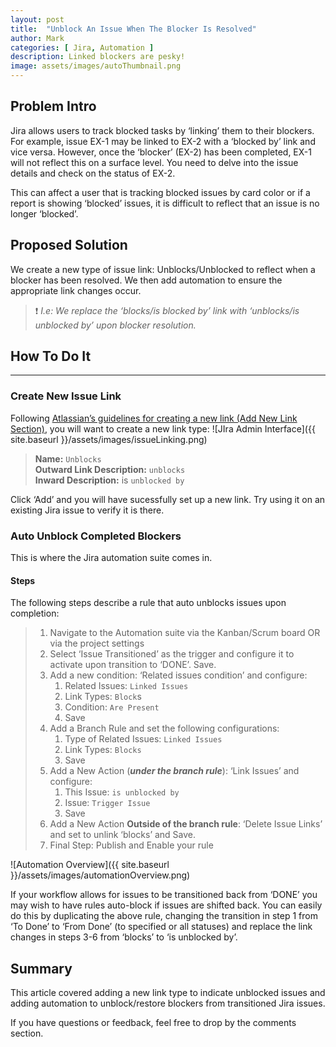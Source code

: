 ```yaml
---
layout: post
title:  "Unblock An Issue When The Blocker Is Resolved"
author: Mark
categories: [ Jira, Automation ]
description: Linked blockers are pesky!
image: assets/images/autoThumbnail.png
---
```

## Problem Intro
Jira allows users to track blocked tasks by ‘linking’ them to their blockers. For example, issue EX-1 may be linked to EX-2 with a ‘blocked by’ link and vice versa. However, once the ‘blocker’ (EX-2) has been completed, EX-1 will not reflect this on a surface level. You need to delve into the issue details and check on the status of EX-2.

This can affect a user that is tracking blocked issues by card color or if a report is showing ‘blocked’ issues, it is difficult to reflect that an issue is no longer ‘blocked’.

## Proposed Solution
We create a new type of issue link: Unblocks/Unblocked to reflect when a blocker has been resolved. We then add automation to ensure the appropriate link changes occur.

> ❗️ _I.e: We replace the ‘blocks/is blocked by’ link with ‘unblocks/is unblocked by’_  _upon blocker resolution._

## How To Do It
---
### Create New Issue Link
Following  [Atlassian’s guidelines for creating a new link (Add New Link Section)](https://confluence.atlassian.com/adminjiraserver/configuring-issue-linking-938847862.html), you will want to create a new link type:
![JIra Admin Interface]({{ site.baseurl }}/assets/images/issueLinking.png)

> **Name:**	`Unblocks`<br>
> **Outward Link Description:**	`unblocks`<br>
> **Inward Description:**	is `unblocked by`

Click ‘Add’ and you will have sucessfully set up a new link. Try using it on an existing Jira issue to verify it is there.

### Auto Unblock Completed Blockers
This is where the Jira automation suite comes in.

#### Steps
The following steps describe a rule that auto unblocks issues upon completion:
> 1.  Navigate to the Automation suite via the Kanban/Scrum board OR via the project settings
> 2.  Select  ‘Issue Transitioned’ as the trigger and configure it to activate upon transition to ‘DONE’. Save.
> 3.  Add a new condition:  ‘Related issues condition’ and configure:
>     1.  Related Issues:  `Linked Issues`
>     2.  Link Types:  `Block`s
>     3.  Condition:  `Are Present`
>     4.  Save
> 4.  Add a Branch Rule and set the following configurations:
>     1.  Type of Related Issues:  `Linked Issues`
>     2.  Link Types:  `Blocks`
>     3.  Save
> 5.  Add a New Action (_**under the branch rule**_):  ‘Link Issues’ and configure:
>     1.  This Issue:  `is unblocked by`
>     2.  Issue:  `Trigger Issue`
>     3.  Save
> 6.  Add a New Action  **Outside of the branch rule**:  ‘Delete Issue Links’ and set to unlink ‘blocks’ and Save.  
> 7.  Final Step: Publish and Enable your rule

![Automation Overview]({{ site.baseurl }}/assets/images/automationOverview.png)

If your workflow allows for issues to be transitioned back from ‘DONE’ you may wish to have rules auto-block if issues are shifted back. You can easily do this by duplicating the above rule, changing the transition in step 1 from ‘To Done’ to ‘From Done’ (to specified or all statuses) and replace the link changes in steps 3-6 from ‘blocks’ to ‘is unblocked by’.

## Summary

This article covered adding a new link type to indicate unblocked issues and adding automation to unblock/restore blockers from transitioned Jira issues.

If you have questions or feedback, feel free to drop by the comments section.
